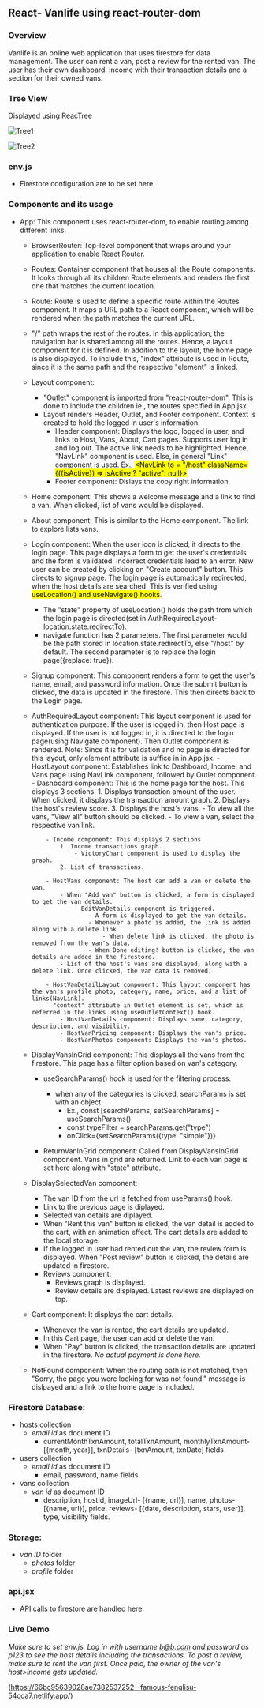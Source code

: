 ## React- Vanlife using react-router-dom

### Overview
Vanlife is an online web application that uses firestore for data management. The user can rent a van, post a review for the rented van.
The user has their own dashboard, income with their transaction details and a section for their owned vans.

### Tree View
Displayed using ReacTree

![Tree1](https://github.com/user-attachments/assets/3f7eb32b-c53c-49de-9e38-9f8ae5f79c6b)

![Tree2](https://github.com/user-attachments/assets/49ccfc1d-31b3-4335-9c74-0f616b86547f)

### env.js
- Firestore configuration are to be set here.

### Components and its usage
- App: This component uses react-router-dom, to enable routing among different links.
    - BrowserRouter: Top-level component that wraps around your application to enable React Router.
    - Routes: Container component that houses all the Route components. It looks through all its children Route elements and renders the first one that matches the current location.
    - Route: Route is used to define a specific route within the Routes component. It maps a URL path to a React component, which will be rendered when the path matches the current URL.
    - "/" path wraps the rest of the routes. In this application, the navigation bar is shared among all the routes. Hence, a layout component for it is defined.
      In addition to the layout, the home page is also displayed. To include this, "index" attribute is used in Route, since it is the same path and the respective "element" is linked.
    - Layout component:
        - "Outlet" component is imported from "react-router-dom". This is done to include the children ie., the routes specified in App.jsx.
        - Layout renders Header, Outlet, and Footer component. Context is created to hold the logged in user's information.
            - Header component: Displays the logo, logged in user, and links to Host, Vans, About, Cart pages. Supports user log in and log out.
              The active link needs to be highlighted. Hence, "NavLink" component is used. Else, in general "Link" component is used.
              Ex., <mark><NavLink to = "/host" className={({isActive}) => isActive ? "active": null}></mark>
            - Footer component: Dislays the copy right information.
    - Home component: This shows a welcome message and a link to find a van. When clicked, list of vans would be displayed.
    - About component: This is similar to the Home component. The link to explore lists vans.
    - Login component: When the user icon is clicked, it directs to the login page. This page displays a form to get the user's credentials and the form is validated.
      Incorrect credentials lead to an error. New user can be created by clicking on "Create account" button. This directs to signup page.
      The login page is automatically redirected, when the host details are searched. This is verified using <mark>useLocation() and useNavigate() hooks</mark>.
        - The "state" property of useLocation() holds the path from which the login page is directed(set in AuthRequiredLayout- location.state.redirectTo).
        - navigate function has 2 parameters. The first parameter would be the path stored in location.state.redirectTo, else "/host" by default.
          The second parameter is to replace the login page({replace: true}).
    - Signup component: This component renders a form to get the user's name, email, and password information. Once the submit button is clicked, the data 
      is updated in the firestore. This then directs back to the Login page.
    - AuthRequiredLayout component: This layout component is used for authentication purpose. If the user is logged in, then Host page is displayed.
        If the user is not logged in, it is directed to the login page(using Navigate component).
        Then Outlet component is rendered.
        Note: Since it is for validation and no page is directed for this layout, only element attribute is suffice in <Route> in App.jsx.
          - HostLayout component: Establishes link to Dashboard, Income, and Vans page using NavLink component, followed by Outlet component.
              - Dashboard component: This is the home page for the host.
                  This displays 3 sections.
                  1. Displays transaction amount of the user.
                      - When clicked, it displays the transaction amount graph.
                  2. Displays the host's review score.
                  3. Displays the host's vans.
                      - To view all the vans, "View all" button should be clicked.
                      - To view a van, select the respective van link.
              
              - Income component: This displays 2 sections.
                  1. Income transactions graph.
                      - VictoryChart component is used to display the graph.
                  2. List of transactions.

              - HostVans component: The host can add a van or delete the van.
                  - When "Add van" button is clicked, a form is displayed to get the van details.
                      - EditVanDetails component is triggered.
                          - A form is displayed to get the van details.
                          - Whenever a photo is added, the link is added along with a delete link.
                              - When delete link is clicked, the photo is removed from the van's data.
                          - When Done editing! button is clicked, the van details are added in the firestore.
                  - List of the host's vans are displayed, along with a delete link. Once clicked, the van data is removed.

              - HostVanDetailLayout component: This layout component has the van's profile photo, category, name, price, and a list of links(NavLink).
                "context" attribute in Outlet element is set, which is referred in the links using useOutletContext() hook.
                  - HostVanDetails component: Displays name, category, description, and visibility.
                  - HostVanPricing component: Displays the van's price.
                  - HostVanPhotos component: Displays the van's photos.
    
    - DisplayVansInGrid component: This displays all the vans from the firestore. This page has a filter option based on van's category.
        - useSearchParams() hook is used for the filtering process.
            - when any of the categories is clicked, searchParams is set with an object.
                - Ex., const [searchParams, setSearchParams] = useSearchParams()
                - const typeFilter = searchParams.get("type")
                - onClick={setSearchParams({type: "simple"})}

        - ReturnVanInGrid component: Called from DisplayVansInGrid component. Vans in grid are returned.
            Link to each van page is set here along with "state" attribute.
    
    - DisplaySelectedVan component:
        - The van ID from the url is fetched from useParams() hook.
        - Link to the previous page is diplayed.
        - Selected van details are diplayed.
        - When "Rent this van" button is clicked, the van detail is added to the cart, with an animation effect.
          The cart details are added to the local storage.
        - If the logged in user had rented out the van, the review form is displayed. When "Post review" button is clicked, the details are updated in firestore.
        - Reviews component:
            - Reviews graph is displayed.
            - Review details are displayed. Latest reviews are displayed on top.

    - Cart component: It displays the cart details.
        - Whenever the van is rented, the cart details are updated.
        - In this Cart page, the user can add or delete the van.
        - When "Pay" button is clicked, the transaction details are updated in the firestore.
          *No actual payment is done here.*

    - NotFound component: When the routing path is not matched, then "Sorry, the page you were looking for was not found." message is dislpayed
      and a link to the home page is included.

### Firestore Database:
  - hosts collection
      - *email id* as document ID
          - currentMonthTxnAmount, totalTxnAmount, monthlyTxnAmount- [{month, year}], txnDetails- [txnAmount, txnDate] fields
  - users collection
      - *email id* as document ID
          - email, password, name fields
  - vans collection
      - *van id* as document ID
          - description, hostId, imageUrl- [{name, url}], name, photos- [{name, url}], price, reviews- [{date, description, stars, user}], type, visibility fields.

### Storage:
  - *van ID* folder
      - *photos* folder
      - *profile* folder

### api.jsx
  - API calls to firestore are handled here.

### Live Demo
*Make sure to set env.js.*
*Log in with username b@b.com and password as p123 to see the host details including the transactions.*
*To post a review, make sure to rent the van first.*
*Once paid, the owner of the van's host>income gets updated.*

(https://66bc95639028ae7382537252--famous-fenglisu-54cca7.netlify.app/)
